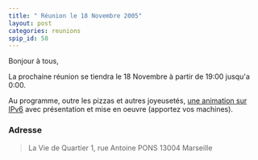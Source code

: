 ```yaml
---
title: " Réunion le 18 Novembre 2005"
layout: post
categories: reunions
spip_id: 58
---
```


Bonjour à tous,

La prochaine réunion se tiendra le 18 Novembre à partir de 19:00 jusqu'a 0:00. 

Au programme, outre les pizzas et autres joyeusetés, [une animation sur IPv6](art59) avec présentation et mise en oeuvre (apportez vos machines).


### Adresse ###

> La Vie de Quartier
> 1, rue Antoine PONS
> 13004 Marseille


